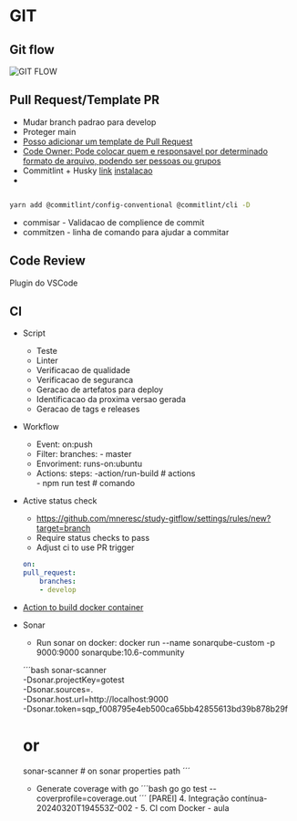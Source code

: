 # GIT

## Git flow

![GIT FLOW](https://lh3.googleusercontent.com/70jaEZnESXQ6SssU5uI4yO62JBz6xq2sNrrz8bW_ap2CuWUaQlbKs3j6NyRJnvcvYwAugkW8WzNJX21dZ2SMd9O_1TTpKZT-FsBkYSPy4rUSpJSo2C-WPTaLc2jQ8ancyj1TetXQ "GIT Flow")


## Pull Request/Template PR

* Mudar branch padrao para develop
* Proteger main
* [Posso adicionar um template de Pull Request](./.github/PULL_REQUEST_TEMPLATE.md)
* [Code Owner: Pode colocar quem e responsavel por determinado formato de arquivo, podendo ser pessoas ou grupos](./.github/codeowners)
* Commitlint + Husky [link](https://commitlint.js.org/guides/local-setup.html) [instalacao](https://dev.to/vitordevsp/padronizacao-de-commit-com-commitlint-husky-e-commitizen-3g1n)
* 

```bash

yarn add @commitlint/config-conventional @commitlint/cli -D

```
* commisar - Validacao de complience de commit
* commitzen - linha de comando para ajudar a commitar

## Code Review

Plugin do VSCode

## CI

* Script
    * Teste
    * Linter
    * Verificacao de qualidade
    * Verificacao de seguranca
    * Geracao de artefatos para deploy
    * Identificacao da proxima versao gerada
    * Geracao de tags e releases

* Workflow
    * Event: on:push
    * Filter: branches: - master
    * Envoriment: runs-on:ubuntu
    * Actions: steps: 
            -action/run-build # actions  
            - npm run test    # comando
* Active status check 
    * https://github.com/mneresc/study-gitflow/settings/rules/new?target=branch
    * Require status checks to pass
    * Adjust ci to use PR trigger

    ```yml
    on: 
    pull_request:
        branches:
        - develop
    ```

* [Action to build docker container](https://github.com/marketplace/actions/build-and-push-docker-images)

* Sonar
    * Run sonar on docker: docker run --name sonarqube-custom -p 9000:9000 sonarqube:10.6-community

    ´´´bash
    sonar-scanner \
    -Dsonar.projectKey=gotest \
    -Dsonar.sources=. \
    -Dsonar.host.url=http://localhost:9000 \
    -Dsonar.token=sqp_f008795e4eb500ca65bb42855613bd39b878b29f

    # or

    sonar-scanner # on sonar properties path
    ´´´
    * Generate coverage with go
    ´´´bash
        go go test --coverprofile=coverage.out
    ´´´
[PAREI] 4. Integração contínua-20240320T194553Z-002 - 5. CI com Docker - aula 

